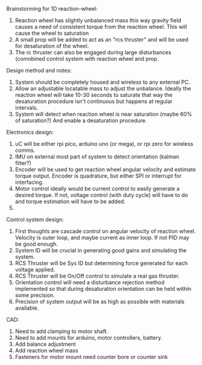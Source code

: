 Brainstorming for 1D reaction-wheel:

1. Reaction wheel has slightly unbalanced mass this way gravity field
causes a need of consistent torque from the reaction wheel. This will
cause the wheel to saturation
2. A small prop will be added to act as an "rcs thruster" and will be used
for desaturation of the wheel. 
3. The rc thruster can also be engaged during large disturbances (comobined
control system with reaction wheel and prop.


Design method and notes:
1. System should be completely housed and wireless to any external PC.
2. Allow an adjustable locatable mass to adjust the unbalance. Ideally
the reaction wheel will take 10-30 seconds to saturate that way the 
desaturation procedure isn't continuous but happens at regular intervals.
3. System will detect when reaction wheel is near saturation (maybe 60% of saturation?)
And enable a desaturation procedure. 


Electronics design:
1. uC will be either rpi pico, arduino uno (or mega), or rpi zero for wireless
comms.
2. IMU on external most part of system to detect orientation (kalman filter?)
3. Encoder will be used to get reaction wheel angular velocity and estimate
torque output. Encoder is quadrature, but either SPI or interrupt for interfacing.
4. Motor control ideally would be current control to easily generate a desired
torque. If not, voltage control (with duty cycle) will have to do and
torque estimation will have to be added.
5.

Control system design:
1. First thoughts are cascade control on angular velocity of reaction wheel.
Velocity is outer loop, and maybe current as inner loop. If not PID may be good enough.
2. System ID will be crucial in generating good gains and simulating the system.
3. RCS Thruster will be Sys ID but determining force generated for each voltage applied.
4. RCS Thruster will be On/Off control to simulate a real gas thruster.
5. Orientation control will need a disturbance rejection method implemented so
that during desaturation orientation can be held within some precision.
6. Precision of system output will be as high as possible with materials available.

CAD:
1. Need to add clamping to motor shaft.
2. Need to add mounts for arduino, motor controllers, battery.
3. Add balance adjustment
4. Add reaction wheel mass
5. Fasteners for motor mount need counter bore or counter sink
